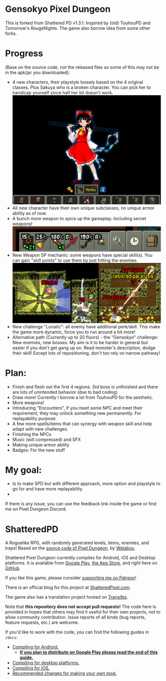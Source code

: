 # Gensokyo Pixel Dungeon

This is forked from Shattered PD v1.3.1. Inspired by (old) TouhouPD and Tomorrow's RougeNights. The game also borrow idea from some other forks.

# Progress 


(Base on the source code, not the released files so some of this may not be in the apk/jar you downloaded):
- 4 new characters, their playstyle loosely based on the 4 original classes. Plus Sakuya who is a broken character. You can pick her to handicap yourself since half her kit doesn't work.
![Heros list](https://github.com/GrampHoang/Gensokyo-pixel-dungeon/blob/main/github-readme-img/heros.PNG)
- All new character have their own unique subclasses, no unique armor ability as of now.
- A bunch more weapon to spice up the gameplay. Including secret weapons!
![Weapons](https://github.com/GrampHoang/Gensokyo-pixel-dungeon/blob/main/github-readme-img/weaponlist.PNG)
- New Weapon SP mechanic: some weapons have special skill(s). You can gain "skill points" to use them by just hitting the enemies
![Skill demo](https://github.com/GrampHoang/Gensokyo-pixel-dungeon/blob/main/github-readme-img/weaponskill.png)
- New challenge "Lunatic": all enemy have additional perk/skill. This make the game more dynamic, force you to run around a bit more!
- Alternative path (Currently up to 20 floors) - the "Gensokyo" challenge: New enemies, new bosses. My aim is it to be harder in general but easier if you don't get gang up on. Read monster's description, dodge their skill! Except lots of repositioning, don't too rely on narrow pathway!

# Plan:
- Finish and flesh out the first 4 regions. 3rd boss is unfinished and there are lots of unintended behavior (due to bad coding)
- Draw more! Currently I borrow a lot from TouhouPD for the aesthetic.
- More weapons!
- Introducing "Encounters", if you meet some NPC and meet their requirement, they may unlock something new permanently. For replayability purpose.
- A few more spells/items that can synergy with weapon skill and help adapt with new challenges.
- Finishing the NPCs
- Music (will compressed) and SFX
- Making unique armor ability
- Badges: For the new stuff

# My goal:
- Is to make SPD but with different approach, more option and playstyle to go for and have more replayability.
- 
If there is any issue, you can use the feedback link inside the game or find me on Pixel Dungeon Discord.

# ShatteredPD
A Roguelike RPG, with randomly generated levels, items, enemies, and traps! Based on the [source code of Pixel Dungeon](https://github.com/00-Evan/pixel-dungeon-gradle), by [Watabou](https://www.watabou.ru).

Shattered Pixel Dungeon currently compiles for Android, iOS and Desktop platforms. It is available from [Google Play](https://play.google.com/store/apps/details?id=com.shatteredpixel.shatteredpixeldungeon), [the App Store](https://apps.apple.com/app/shattered-pixel-dungeon/id1563121109), and right here on [GitHub](https://github.com/00-Evan/shattered-pixel-dungeon/releases).

If you like this game, please consider [supporting me on Patreon](https://www.patreon.com/ShatteredPixel)!

There is an official blog for this project at [ShatteredPixel.com](https://www.shatteredpixel.com).

The game also has a translation project hosted on [Transifex](https://www.transifex.com/shattered-pixel/shattered-pixel-dungeon/).

Note that **this repository does not accept pull requests!** The code here is provided in hopes that others may find it useful for their own projects, not to allow community contribution. Issue reports of all kinds (bug reports, feature requests, etc.) are welcome.

If you'd like to work with the code, you can find the following guides in `/docs`:
- [Compiling for Android.](docs/getting-started-android.md)
    - **[If you plan to distribute on Google Play please read the end of this guide.](docs/getting-started-android.md#distributing-your-apk)**
- [Compiling for desktop platforms.](docs/getting-started-desktop.md)
- [Compiling for iOS.](docs/getting-started-ios.md)
- [Recommended changes for making your own mod.](docs/recommended-changes.md)
